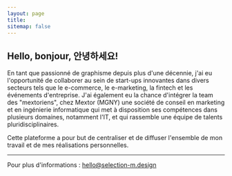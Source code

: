 ```yaml
---
layout: page
title:
sitemap: false
---
```


## Hello, bonjour, 안녕하세요!

En tant que passionné de graphisme depuis plus d'une décennie, j'ai eu l'opportunité de collaborer au sein de start-ups innovantes dans divers secteurs tels que le e-commerce, le e-marketing, la fintech et les événements d'entreprise. J'ai également eu la chance d'intégrer la team des "mextoriens", chez Mextor (MGNY) une société de conseil en marketing et en ingénierie informatique qui met à disposition ses compétences dans plusieurs domaines, notamment l'IT, et qui rassemble une équipe de talents pluridisciplinaires.

Cette plateforme a pour but de centraliser et de diffuser l'ensemble de mon travail et de mes réalisations personnelles.

---


Pour plus d'informations : [hello@selection-m.design](mailto:hello@selection-m.design)